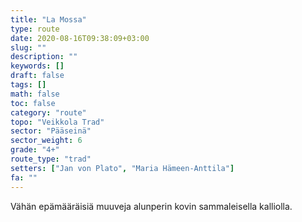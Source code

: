 ```yaml
---
title: "La Mossa"
type: route
date: 2020-08-16T09:38:09+03:00
slug: ""
description: ""
keywords: []
draft: false
tags: []
math: false
toc: false
category: "route"
topo: "Veikkola Trad"
sector: "Pääseinä"
sector_weight: 6
grade: "4+"
route_type: "trad"
setters: ["Jan von Plato", "Maria Hämeen-Anttila"]
fa: ""
---
```


Vähän epämääräisiä muuveja alunperin kovin sammaleisella kalliolla.
